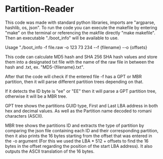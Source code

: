 # Partition-Reader

This code was made with standard python libraries, imports are "argparse, hashlib, os, json".
To run the code you can execute the makefile by entering "make" on the terminal or referencing the makfile directly "make makefile". Then an executable "./boot_info" will be available to use.

Usage "./boot_info -f file.raw    -o 123 73 234
		  --f {filename} --o {offsets}

This code can calculate MD5 hash and SHA 256 SHA hash values and store them into a designated txt file with the name of the raw file in between the hash and .txt, ex. "MD5-{filename}.txt". 

After that the code will check if the entered file -f has a GPT or MBR partition, then it will parse different partition trees depending on that.

If it detects the ID byte is "ee" or "EE" then it will parse a GPT partition tree, otherwise it will be a MBR tree.

GPT tree shows the partitions GUID type, First and Last LBA address in both hex and decimal values. As well as the Partition name decoded to romani characters (ASCII).

MBR tree shows the partitions ID and extracts the type of partition by comparing the json file containing each ID and their corresponding partition, then it also prints the 16 bytes starting from the offset that was entered in the -o argument (For this we used the LBA * 512 + offsets to find the 16 bytes in the offset regarding the position of the start LBA address). It also outputs the ASCII translation of the 16 bytes.
